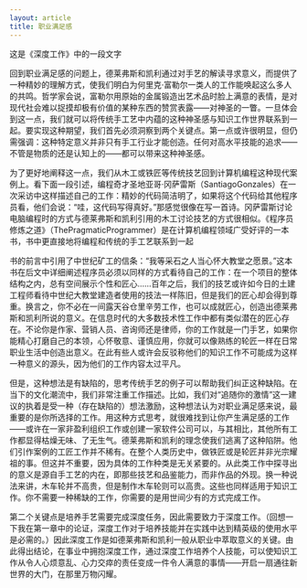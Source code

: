 ```yaml
---
layout: article
title: 职业满足感
---
```


这是《深度工作》中的一段文字


回到职业满足感的问题上，德莱弗斯和凯利通过对手艺的解读寻求意义，而提供了一种精妙的理解方式，使我们明白为何里克·富勒尔一类人的工作能唤起这么多人的共鸣。哲学家会说，富勒尔用原始的金属锻造出艺术品时脸上满意的表情，是对现代社会难以捉摸却极有价值的某种东西的赞赏表露——对神圣的一瞥。一旦体会到这一点，我们就可以将传统手工艺中内蕴的这种神圣感与知识工作世界联系到一起。要实现这种期望，我们首先必须洞察到两个关键点。第一点或许很明显，但仍需强调：这种特定意义并非只有手工行业才能创造。任何对高水平技能的追求——不管是物质的还是认知上的——都可以带来这种神圣感。

为了更好地阐释这一点，我们从木工或铁匠等传统技艺回到计算机编程这种现代案例上。看下面一段引述，编程奇才圣地亚哥·冈萨雷斯（SantiagoGonzales）在一次采访中这样描述自己的工作：精妙的代码简洁明了，如果将这个代码给其他程序员看，他们会说：“哇，这代码写得真好。”那感觉很像在写一首诗。冈萨雷斯讨论电脑编程时的方式与德莱弗斯和凯利引用的木工讨论技艺的方式很相似。《程序员修炼之道》（ThePragmaticProgrammer）是在计算机编程领域广受好评的一本书，书中更直接地将编程和传统的手工艺联系到一起

书的前言中引用了中世纪矿工的信条：“我等采石之人当心怀大教堂之愿景。”这本书在后文中详细阐述程序员必须以同样的方式看待自己的工作：在一个项目的整体结构之内，总有空间展示个性和匠心……百年之后，我们的技艺或许如今日的土建工程师看待中世纪大教堂建造者使用的技法一样陈旧，但是我们的匠心却会得到尊重。换言之，你不必在一间露天谷仓里辛劳工作，也可以成就匠心，创造出德莱弗斯和凯利所说的意义。在信息时代的大多数技术性工作中都有类似潜在的匠心存在。不论你是作家、营销人员、咨询师还是律师，你的工作就是一门手艺，如果你能精心打磨自己的本领，心怀敬意、谨慎应用，你就可以像熟练的轮匠一样在日常职业生活中创造出意义。在此有些人或许会反驳称他们的知识工作不可能成为这样一种意义的源头，因为他们的工作内容太过平凡。

但是，这种想法是有缺陷的，思考传统手艺的例子可以帮助我们纠正这种缺陷。在当下的文化潮流中，我们非常注重工作描述。比如，我们对“追随你的激情”这一建议的执着是受一种（存在缺陷的）想法激励，这种想法认为对职业满足感来说，最重要的是你所选择的工作。用这种方式思考，就很难找到让你产生满足感的工作——或许在一家非盈利组织工作或创建一家软件公司可以，与其相比，其他所有工作都显得枯燥无味、了无生气。德莱弗斯和凯利的理念使我们逃离了这种陷阱。他们引作案例的工匠工作并不稀有。在整个人类历史中，做铁匠或是轮匠并非光宗耀祖的事。但这并不重要，因为具体的工作种类是无关紧要的。从此类工作中探寻出的意义是源自手工艺的内在，即那些技艺和品鉴能力，而非作品的外现。换一种说法来讲，木车轮并不高贵，但是制作木车轮则可以高贵。这些也同样适用于知识工作。你不需要一种稀缺的工作，你需要的是用世间少有的方式完成工作。

第二个关键点是培养手艺需要完成深度任务，因此需要致力于深度工作。（回想一下我在第一章中的论证，深度工作对于培养技能并在实践中达到精英级的使用水平是必需的。）因此深度工作是如德莱弗斯和凯利一般从职业中萃取意义的关键。由此得出结论，在事业中拥抱深度工作，通过深度工作培养个人技能，可以使知识工作从令人心烦意乱、心力交瘁的责任变成一件令人满意的事情——开启一扇通往新世界的大门，在那里万物闪耀。

